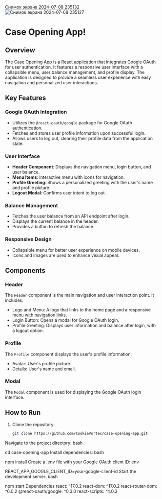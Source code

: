 
[Снимок экрана 2024-07-08 235132](https://github.com/CookieVortex/Casino-website-cases/assets/24642100/16a8461d-100e-47ea-b5e5-bf72608f1faf)
![Снимок экрана 2024-07-08 235127](https://github.com/CookieVortex/Casino-website-cases/assets/24642100/02bb539e-f8ed-4ab2-9ed6-c1b9910b088b)

# Case Opening App!

## Overview

The Case Opening App is a React application that integrates Google OAuth for user authentication. It features a responsive user interface with a collapsible menu, user balance management, and profile display. The application is designed to provide a seamless user experience with easy navigation and personalized user interactions.

## Key Features

### Google OAuth Integration

- Utilizes the `@react-oauth/google` package for Google OAuth authentication.
- Fetches and stores user profile information upon successful login.
- Allows users to log out, clearing their profile data from the application state.

### User Interface

- **Header Component**: Displays the navigation menu, login button, and user balance.
- **Menu Items**: Interactive menu with icons for navigation.
- **Profile Greeting**: Shows a personalized greeting with the user's name and profile picture.
- **Logout Modal**: Confirms user intent to log out.

### Balance Management

- Fetches the user balance from an API endpoint after login.
- Displays the current balance in the header.
- Provides a button to refresh the balance.

### Responsive Design

- Collapsible menu for better user experience on mobile devices.
- Icons and images are used to enhance visual appeal.

## Components

### Header

The `Header` component is the main navigation and user interaction point. It includes:

- Logo and Menu: A logo that links to the home page and a responsive menu with navigation links.
- Login Button: Opens a modal for Google OAuth login.
- Profile Greeting: Displays user information and balance after login, with a logout option.

### Profile

The `Profile` component displays the user's profile information:

- Avatar: User's profile picture.
- Details: User's name and email.

### Modal

The `Modal` component is used for displaying the Google OAuth login interface.

## How to Run

1. Clone the repository:
   ```bash
   git clone https://github.com/CookieVortex/case-opening-app.git
Navigate to the project directory:
bash

cd case-opening-app
Install dependencies:
bash

npm install
Create a .env file with your Google OAuth client ID:
env

REACT_APP_GOOGLE_CLIENT_ID=your-google-client-id
Start the development server:
bash

npm start
Dependencies
react: ^17.0.2
react-dom: ^17.0.2
react-router-dom: ^6.0.2
@react-oauth/google: ^0.3.0
react-scripts: ^4.0.3
